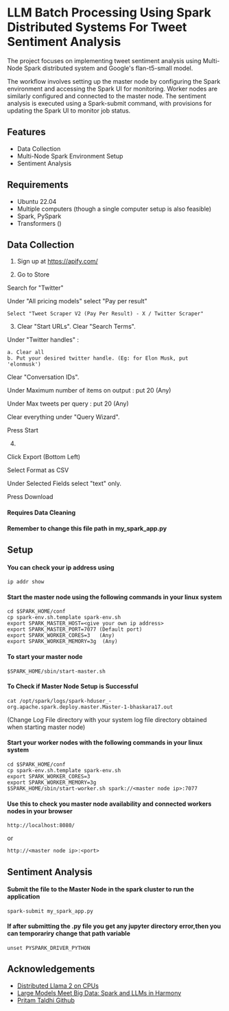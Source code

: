 
# LLM Batch Processing Using Spark Distributed Systems For Tweet Sentiment Analysis

The project focuses on implementing tweet sentiment analysis using Multi-Node Spark distributed system and Google's flan-t5-small model.

The workflow involves setting up the master node by configuring the Spark environment and accessing the Spark UI for monitoring. Worker nodes are similarly configured and connected to the master node. The sentiment analysis is executed using a Spark-submit command, with provisions for updating the Spark UI to monitor job status.




## Features

- Data Collection
- Multi-Node Spark Environment Setup
- Sentiment Analysis


## Requirements

- Ubuntu 22.04
- Multiple computers (though a single computer setup is also feasible)
- Spark, PySpark
- Transformers ()
## Data Collection

1. Sign up at https://apify.com/

2. Go to Store

Search for "Twitter"

Under "All pricing models" select "Pay per result"

    Select "Tweet Scraper V2 (Pay Per Result) - X / Twitter Scraper"

3. Clear "Start URLs".
Clear "Search Terms".

Under "Twitter handles" : 
            
    a. Clear all
	b. Put your desired twitter handle. (Eg: for Elon Musk, put 'elonmusk')
			  
Clear "Conversation IDs".

Under Maximum number of items on output : put 20 (Any)

Under Max tweets per query : put 20 (Any)

Clear everything under "Query Wizard".

Press Start

4.

Click Export (Bottom Left)

Select Format as CSV

Under Selected Fields select "text" only.

Press Download

#### Requires Data Cleaning
#### Remember to change this file path in my_spark_app.py
## Setup

#### You can check your ip address using 
    ip addr show
#### Start the master node using the following commands in your linux system

    cd $SPARK_HOME/conf
    cp spark-env.sh.template spark-env.sh
    export SPARK_MASTER_HOST=<give your own ip address>
    export SPARK_MASTER_PORT=7077 (Default port)
    export SPARK_WORKER_CORES=3   (Any)
    export SPARK_WORKER_MEMORY=3g  (Any)
#### To start your master node
    $SPARK_HOME/sbin/start-master.sh
#### To Check if Master Node Setup is Successful
    cat /opt/spark/logs/spark-hduser_-org.apache.spark.deploy.master.Master-1-bhaskara17.out
(Change Log File directory with your system log file directory obtained when starting master node)
#### Start your worker nodes with the following commands in your linux system
    cd $SPARK_HOME/conf
    cp spark-env.sh.template spark-env.sh
    export SPARK_WORKER_CORES=3
    export SPARK_WORKER_MEMORY=3g
    $SPARK_HOME/sbin/start-worker.sh spark://<master node ip>:7077
#### Use this to check you master node availability and connected workers nodes in your browser
    http://localhost:8080/
or

    http://<master node ip>:<port>

## Sentiment Analysis

#### Submit the file to the Master Node in the  spark cluster to run the application 
    spark-submit my_spark_app.py
#### If after submitting the .py file you get any jupyter directory error,then you can temporariry change that path variable
    unset PYSPARK_DRIVER_PYTHON


## Acknowledgements

 - [Distributed Llama 2 on CPUs](https://towardsdatascience.com/distributed-llama-2-on-cpus-via-llama-cpp-pyspark-65736e9f466d)
 - [Large Models Meet Big Data: Spark and LLMs in Harmony](https://towardsdatascience.com/large-models-meet-big-data-spark-and-llms-in-harmony-5e2976b69b62)
 - [Pritam Taldhi Github](https://github.com/Taldhi/Spark-ML-with-distributive-computing)


